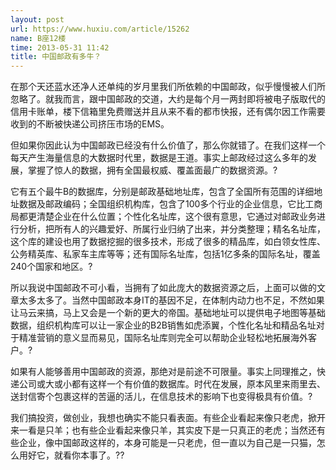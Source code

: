 ```yaml
---
layout: post
url: https://www.huxiu.com/article/15262
name: B座12楼
time: 2013-05-31 11:42
title: 中国邮政有多牛？
---
```

在那个天还蓝水还净人还单纯的岁月里我们所依赖的中国邮政，似乎慢慢被人们所忽略了。就我而言，跟中国邮政的交道，大约是每个月一两封即将被电子版取代的信用卡账单，楼下信箱里免费赠送并且从来不看的都市快报，还有偶尔因工作需要收到的不断被快递公司挤压市场的EMS。

但如果你因此认为中国邮政已经没有什么价值了，那么你就错了。在我们这样一个每天产生海量信息的大数据时代里，数据是王道。事实上邮政经过这么多年的发展，掌握了惊人的数据，拥有全国最权威、覆盖面最广的数据资源。?

它有五个最牛B的数据库，分别是邮政基础地址库，包含了全国所有范围的详细地址数据及邮政编码；全国组织机构库，包含了100多个行业的企业信息，它比工商局都更清楚企业在什么位置；个性化名址库，这个很有意思，它通过对邮政业务进行分析，把所有人的兴趣爱好、所属行业归纳了出来，并分类整理；精名名址库，这个库的建设也用了数据挖掘的很多技术，形成了很多的精品库，如白领女性库、公务精英库、私家车主库等等；还有国际名址库，包括1亿多条的国际名址，覆盖240个国家和地区。?

所以我说中国邮政不可小看，当拥有了如此庞大的数据资源之后，上面可以做的文章太多太多了。当然中国邮政本身IT的基因不足，在体制内动力也不足，不然如果让马云来搞，马上又会是一个新的更大的帝国。基础地址可以提供电子地图等基础数据，组织机构库可以让一家企业的B2B销售如虎添翼，个性化名址和精品名址对于精准营销的意义显而易见，国际名址库则完全可以帮助企业轻松地拓展海外客户。?

如果有人能够善用中国邮政的资源，那绝对是前途不可限量。事实上同理推之，快递公司或大或小都有这样一个有价值的数据库。时代在发展，原本风里来雨里去、送封信寄个包裹这样的苦逼的活儿，在信息技术的影响下也变得极具有价值。?

我们搞投资，做创业，我想也确实不能只看表面。有些企业看起来像只老虎，掀开来一看是只羊；也有些企业看起来像只羊，其实皮下是一只真正的老虎；当然还有些企业，像中国邮政这样的，本身可能是一只老虎，但一直以为自己是一只猫，怎么用好它，就看你本事了。??

